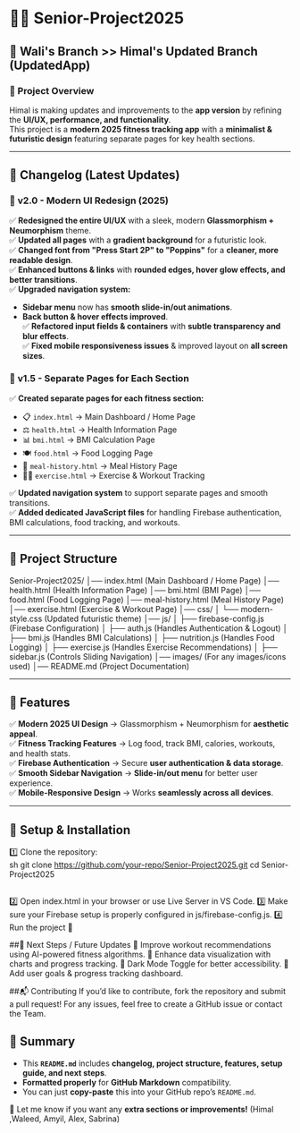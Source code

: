 # 🏋️‍♂️ Senior-Project2025
## 🌿 Wali's Branch >> Himal's Updated Branch (UpdatedApp) 

### 🚀 Project Overview
Himal is making updates and improvements to the **app version** by refining the **UI/UX, performance, and functionality**.  
This project is a **modern 2025 fitness tracking app** with a **minimalist & futuristic design** featuring separate pages for key health sections.

---

## 📌 **Changelog (Latest Updates)**
### 🔄 **v2.0 - Modern UI Redesign (2025)**
✅ **Redesigned the entire UI/UX** with a sleek, modern **Glassmorphism + Neumorphism** theme.  
✅ **Updated all pages** with a **gradient background** for a futuristic look.  
✅ **Changed font from "Press Start 2P" to "Poppins"** for a **cleaner, more readable design**.  
✅ **Enhanced buttons & links** with **rounded edges, hover glow effects, and better transitions**.  
✅ **Upgraded navigation system:**
   - **Sidebar menu** now has **smooth slide-in/out animations**.  
   - **Back button & hover effects improved**.  
✅ **Refactored input fields & containers** with **subtle transparency and blur effects**.  
✅ **Fixed mobile responsiveness issues** & improved layout on **all screen sizes**.

### 🔄 **v1.5 - Separate Pages for Each Section**
✅ **Created separate pages for each fitness section:**
   - 📋 `index.html` → Main Dashboard / Home Page  
   - ⚖️ `health.html` → Health Information Page  
   - 📊 `bmi.html` → BMI Calculation Page  
   - 🍽 `food.html` → Food Logging Page  
   - 📜 `meal-history.html` → Meal History Page  
   - 🏃‍♂️ `exercise.html` → Exercise & Workout Tracking  

✅ **Updated navigation system** to support separate pages and smooth transitions.  
✅ **Added dedicated JavaScript files** for handling Firebase authentication, BMI calculations, food tracking, and workouts.  

---

## 📂 **Project Structure**
Senior-Project2025/ 
│── index.html (Main Dashboard / Home Page) 
│── health.html (Health Information Page) 
│── bmi.html (BMI Page) 
│── food.html (Food Logging Page) 
│── meal-history.html (Meal History Page) 
│── exercise.html (Exercise & Workout Page) 
│── css/ │ └── modern-style.css (Updated futuristic theme) 
│── js/ │ ├── firebase-config.js (Firebase Configuration) 
│ ├── auth.js (Handles Authentication & Logout) 
│ ├── bmi.js (Handles BMI Calculations) 
│ ├── nutrition.js (Handles Food Logging) 
│ ├── exercise.js (Handles Exercise Recommendations) 
│ ├── sidebar.js (Controls Sliding Navigation) 
│── images/ (For any images/icons used) 
│── README.md (Project Documentation)


---

## 🎯 **Features**
✅ **Modern 2025 UI Design** → Glassmorphism + Neumorphism for **aesthetic appeal**.  
✅ **Fitness Tracking Features** → Log food, track BMI, calories, workouts, and health stats.  
✅ **Firebase Authentication** → Secure **user authentication & data storage**.  
✅ **Smooth Sidebar Navigation** → **Slide-in/out menu** for better user experience.  
✅ **Mobile-Responsive Design** → Works **seamlessly across all devices**.  

---

## 🔧 **Setup & Installation**
1️⃣ Clone the repository:  
sh 
git clone https://github.com/your-repo/Senior-Project2025.git
cd Senior-Project2025
##
2️⃣ Open index.html in your browser or use Live Server in VS Code.
3️⃣ Make sure your Firebase setup is properly configured in js/firebase-config.js.
4️⃣ Run the project 🚀

##🎯 Next Steps / Future Updates
🔹 Improve workout recommendations using AI-powered fitness algorithms.
🔹 Enhance data visualization with charts and progress tracking.
🔹 Dark Mode Toggle for better accessibility.
🔹 Add user goals & progress tracking dashboard.

##📬 Contributing
If you’d like to contribute, fork the repository and submit a pull request!
For any issues, feel free to create a GitHub issue or contact the Team.

## **📌 Summary**
- This **`README.md`** includes **changelog, project structure, features, setup guide, and next steps**.  
- **Formatted properly** for **GitHub Markdown** compatibility.  
- You can just **copy-paste** this into your GitHub repo’s `README.md`.  

🚀 Let me know if you want any **extra sections or improvements!**
(Himal ,Waleed, Amyil, Alex, Sabrina)
